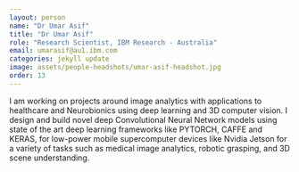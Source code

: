 ```yaml
---
layout: person
name: "Dr Umar Asif"
title: "Dr Umar Asif"
role: "Research Scientist, IBM Research - Australia"
email: umarasif@au1.ibm.com
categories: jekyll update
image: assets/people-headshots/umar-asif-headshot.jpg
order: 13
---
```

I am working on projects around image analytics with applications to healthcare and Neurobionics using deep learning and 3D computer vision. I design and build novel deep Convolutional Neural Network models using state of the art deep learning frameworks like PYTORCH, CAFFE and KERAS, for low-power mobile supercomputer devices like Nvidia Jetson for a variety of tasks such as medical image analytics, robotic grasping, and 3D scene understanding.

